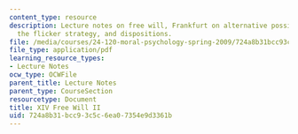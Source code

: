 ```yaml
---
content_type: resource
description: Lecture notes on free will, Frankfurt on alternative possibilities, Locke,
  the flicker strategy, and dispositions.
file: /media/courses/24-120-moral-psychology-spring-2009/724a8b31bcc93c5c6ea07354e9d3361b_MIT24_120s09_lec14.pdf
file_type: application/pdf
learning_resource_types:
- Lecture Notes
ocw_type: OCWFile
parent_title: Lecture Notes
parent_type: CourseSection
resourcetype: Document
title: XIV Free Will II
uid: 724a8b31-bcc9-3c5c-6ea0-7354e9d3361b
---
```

